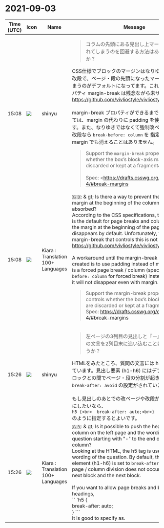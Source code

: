 # 2021-09-03

|Time (UTC)|Icon|Name|Message|
|---|---|---|---|
|15:08|![](https://avatars.slack-edge.com/2018-04-27/354445776386_e258f5ed5ba887b08668_72.jpg)|shinyu|<blockquote>コラムの先頭にある見出し上マージンが、吸収されてしまうのを回避する方法はありますでしょうか？</blockquote>CSS仕様でブロックのマージンはなりゆきの改ページ・改段で、ページ・段の先頭になったマージンは消えてしまうのがデフォルトになってます。これを制御するプロパティ margin-break は残念ながら未サポートです。 <https://github.com/vivliostyle/vivliostyle.js/issues/734><br><br>margin-break プロパティができるまでの回避方法としては、margin の代わりに padding を使う方法があります。また、なりゆきではなくて強制改ページ・段（強制改段なら `break-before: column` を 指定）ならば margin でも消えることはありません。<br><blockquote>Support the `margin-break` property that controls whether the box’s block-axis margins are discarded or kept at a fragmentation break.<br><br>Spec: <https://drafts.csswg.org/css-break-4/#break-margins|https://drafts.csswg.org/css-break-4/#break-margins></blockquote>|
|15:08|![](https://avatars.slack-edge.com/2021-08-02/2324149410423_2aa7423c4133ecb9f168_72.png)|Kiara : Translation 100+ Languages|🇬🇧: &amp; gt; Is there a way to prevent the heading margin at the beginning of the column from being absorbed?<br>According to the CSS specifications, the block margin is the default for page breaks and column breaks, and the margin at the beginning of the page and column disappears by default. Unfortunately, the property margin-break that controls this is not supported. <https://github.com/vivliostyle/vivliostyle.js/issues/734><br><br>A workaround until the margin-break property is created is to use padding instead of margin. Also, if it is a forced page break / column (specify `break-before: column` for forced break) instead of Nariyuki, it will not disappear even with margin.<br><blockquote>Support the margin-break property that controls whether the box’s block-axis margins are discarded or kept at a fragmentation break. Spec: <https://drafts.csswg.org/css-break-4/#break-margins></blockquote>|
|15:26|![](https://avatars.slack-edge.com/2018-04-27/354445776386_e258f5ed5ba887b08668_72.jpg)|shinyu|<blockquote>左ページの3列目の見出しと『ー』から始まる質問の文言を2列目末に追い込むことはできないでしょうか？</blockquote>HTMLをみたところ、質問の文言には h5 タグが使われています。見出し要素 (h1-h6) にはデフォルトで次のブロックとの間でページ・段の分割が起きないように `break-after: avoid` の設定がされています。<br><br>もし見出しのあとでの改ページや改段が許容されるようにしたいなら、<br>```h5 {<br>  break-after: auto;<br>}```<br>のように指定するとよいです。|
|15:26|![](https://avatars.slack-edge.com/2021-08-02/2324149410423_2aa7423c4133ecb9f168_72.png)|Kiara : Translation 100+ Languages|🇬🇧: &amp; gt; Is it possible to push the heading in the third column on the left page and the wording of the question starting with "-" to the end of the second column?<br>Looking at the HTML, the h5 tag is used in the wording of the question. By default, the heading element (h1-h6) is set to `break-after: avoid` so that page / column division does not occur between the next block and the next block.<br><br>If you want to allow page breaks and breaks after headings,<br>`` `h5 {<br>  break-after: auto;<br>} ```<br>It is good to specify as.|
